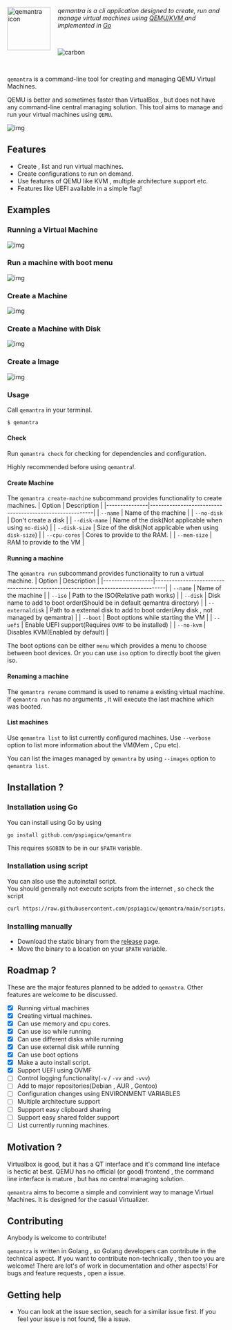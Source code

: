 <img alt="qemantra icon" height="100" width="100" src="./assets/qemantra.svg" align="left" style="padding-right: 1em"> *qemantra is a cli application designed to create, run and manage virtual machines using <a href="qemu"> QEMU/KVM </a> and implemented in <a href="">Go</a>*

</br>

![carbon](./docs/src/gifs/intro.gif)

</br>


<!-- Visit the [website](https://qemantra.pspiagicw.xyz) for more information.
## Installation

See [here](https://qemantra.pspiagicw.xyz). -->


 `qemantra` is a command-line tool for creating and managing QEMU Virtual Machines. 

 QEMU is better and sometimes faster than VirtualBox , but does not have any 
 command-line central managing solution. This tool aims to manage and run your virtual machines using `QEMU`. 

 ![img](./docs/src/gifs/intro.gif) 

 ## Features 

 - Create , list and run virtual machines. 
 - Create configurations to run on demand. 
 - Use features of QEMU like KVM , multiple architecture support etc. 
 - Features like UEFI available in a simple flag! 

 ## Examples 
 ### Running a Virtual Machine 
 ![img](./docs/src/gifs/run-iso.gif) 

 ### Run a machine with boot menu 
 ![img](./docs/src/gifs/run.gif) 

 ### Create a Machine 
 ![img](./docs/src/gifs/create-no-disk.gif) 

 ### Create a Machine with Disk 
 ![img](./docs/src/gifs/create.gif) 

 ### Create a Image 
 ![img](./docs/src/gifs/create-img.gif) 

 ### Usage 
 Call `qemantra` in your terminal. 
 ```sh 
 $ qemantra 
 ``` 

 #### Check 
 Run `qemantra check` for checking for dependencies and configuration. 

 Highly recommended before using `qemantra`!. 

 #### Create Machine 

 The `qemantra create-machine` subcommand provides functionality to create machines. 
 | Option        | Description                                             | 
 |---------------|---------------------------------------------------------| 
 | `--name`      | Name of the machine                                     | 
 | `--no-disk`   | Don't create a disk                                     | 
 | `--disk-name` | Name of the disk(Not applicable when using `no-disk`)   | 
 | `--disk-size` | Size of the disk(Not applicable when using `disk-size`) | 
 | `--cpu-cores` | Cores to provide to the RAM.                            | 
 | `--mem-size`  | RAM to provide to the VM                                | 

 #### Running a machine 

 The `qemantra run` subcommand provides functionality to run a virtual machine. 
 | Option           | Description                                                                      | 
 |------------------|----------------------------------------------------------------------------------| 
 | `--name`         | Name of the machine                                                              | 
 | `--iso`          | Path to the ISO(Relative path works)                                             | 
 | `--disk`         | Disk name to add to boot order(Should be in default qemantra directory)          | 
 | `--externaldisk` | Path to a external disk to add to boot order(Any disk , not managed by qemantra) | 
 | `--boot`         | Boot options while starting the VM                                               | 
 | `--uefi`         | Enable UEFI support(Requires `OVMF` to be installed)                             | 
 | `--no-kvm`       | Disables KVM(Enabled by default)                                                                                 | 

 The boot options can be either `menu` which provides a menu to choose between boot devices. Or you can use `iso` option to directly boot the given iso. 

 #### Renaming a machine 
 The `qemantra rename` command is used to rename a existing virtual machine. 
 If `qemantra run` has no arguments , it will execute the last machine which was booted. 

      
 #### List machines 
 Use `qemantra list` to list currently configured machines. Use `--verbose` option to list more information about the VM(Mem , Cpu etc). 

 You can list the images managed by `qemantra` by using `--images` option to `qemantra list`. 

 ## Installation ? 

 ### Installation using Go 
 You can install using Go by using 
 ```sh 
 go install github.com/pspiagicw/qemantra 
 ``` 

 This requires `$GOBIN` to be in our `$PATH` variable. 

 ### Installation using script 
 You can also use the autoinstall script.  
 You should generally not execute scripts from the internet , so check the script 
 ```sh 
 curl https://raw.githubusercontent.com/pspiagicw/qemantra/main/scripts/install.sh | bash 
 ``` 

 ### Installing manually 
 - Download the static binary from the [release](https://github.com/pspiagicw/qemantra/releases) page. 
 - Move the binary to a location on your `$PATH` variable. 

 ## Roadmap ? 

 These are the major features planned to be added to `qemantra`. Other features are welcome to be discussed. 

 - [x] Running virtual machines 
 - [x] Creating virtual machines. 
 - [x] Can use memory and cpu cores. 
 - [x] Can use iso while running 
 - [x] Can use different disks while running 
 - [x] Can use external disk while running 
 - [x] Can use boot options 
 - [x] Make a auto install script. 
 - [x] Support UEFI using OVMF 
 - [ ] Control logging functionality(`-v` / `-vv` and `-vvv`) 
 - [ ] Add to major repositories(Debian , AUR , Gentoo) 
 - [ ] Configuration changes using ENVIRONMENT VARIABLES 
 - [ ] Multiple architecture support 
 - [ ] Suppport easy clipboard sharing 
 - [ ] Support easy shared folder support 
 - [ ] List currently running machines. 

 ## Motivation ? 

 Virtualbox is good, but it has a QT interface and it's command line inteface is hectic at best. 
 QEMU has no official (or good) frontend , the command line interface is mature , but has no central managing solution. 

 `qemantra` aims to become a simple and convinient way to manage Virtual Machines. It is designed for the casual Virtualizer. 

 ## Contributing 

 Anybody is welcome to contribute! 
   
 `qemantra` is written in Golang , so Golang developers can contribute in the technical aspect. 
 If you want to contribute non-technically , then too you are welcome! 
 There are lot's of work in documentation and other aspects! 
 For bugs and feature requests , open a issue. 

## Getting help

- You can look at the issue section, seach for a similar issue first. If you feel your issue is not found, file a issue.
